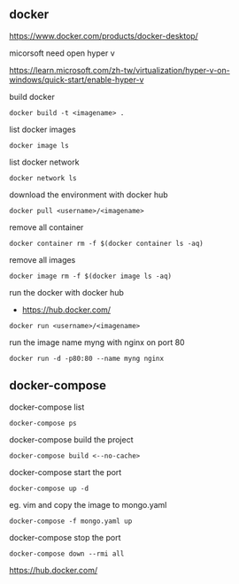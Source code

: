 ## docker

https://www.docker.com/products/docker-desktop/

micorsoft need open hyper v

https://learn.microsoft.com/zh-tw/virtualization/hyper-v-on-windows/quick-start/enable-hyper-v

build docker
```
docker build -t <imagename> .
```
list docker images
```
docker image ls
```
list docker network
```
docker network ls
```
download the environment with docker hub
```
docker pull <username>/<imagename>
```
remove all container
```
docker container rm -f $(docker container ls -aq)
```
remove all images
```
docker image rm -f $(docker image ls -aq)
```
run the docker with docker hub
 - https://hub.docker.com/

```
docker run <username>/<imagename>
```
run the image name myng with nginx on port 80
```
docker run -d -p80:80 --name myng nginx
```
## docker-compose
docker-compose list
```
docker-compose ps
```
docker-compose build the project
```
docker-compose build <--no-cache>
```
docker-compose start the port
```
docker-compose up -d
```
eg. vim and copy the image to mongo.yaml
```
docker-compose -f mongo.yaml up 
```
docker-compose stop the port
```
docker-compose down --rmi all
```
https://hub.docker.com/
